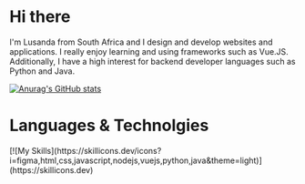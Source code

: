 # Hi there 
I'm Lusanda from South Africa and I design and develop websites and applications. I really enjoy learning and using frameworks such as Vue.JS. Additionally, I have a high interest for backend developer languages such as Python and Java. 

[![Anurag's GitHub stats](https://github-readme-stats.vercel.app/api?username=LusandaTsilana)](https://github.com/anuraghazra/github-readme-stats)
<br>
<h1>Languages & Technolgies</h1>
[![My Skills](https://skillicons.dev/icons?i=figma,html,css,javascript,nodejs,vuejs,python,java&theme=light)](https://skillicons.dev)
